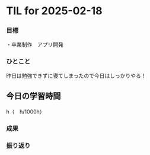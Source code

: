 # TIL for 2025-02-18

### 目標

・卒業制作　アプリ開発

### ひとこと

昨日は勉強できずに寝てしまったので今日はしっかりやる！

## 今日の学習時間

  h（　h/1000h）
  
### 成果
 
### 振り返り 

